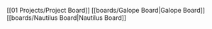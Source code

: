 [[01 Projects/Project Board]]
[[boards/Galope Board|Galope Board]]
[[boards/Nautilus Board|Nautilus Board]]

